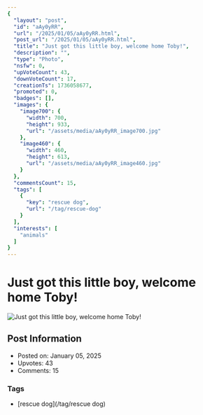```yaml
---
{
  "layout": "post",
  "id": "aAy0yRR",
  "url": "/2025/01/05/aAy0yRR.html",
  "post_url": "/2025/01/05/aAy0yRR.html",
  "title": "Just got this little boy, welcome home Toby!",
  "description": "",
  "type": "Photo",
  "nsfw": 0,
  "upVoteCount": 43,
  "downVoteCount": 17,
  "creationTs": 1736058677,
  "promoted": 0,
  "badges": [],
  "images": {
    "image700": {
      "width": 700,
      "height": 933,
      "url": "/assets/media/aAy0yRR_image700.jpg"
    },
    "image460": {
      "width": 460,
      "height": 613,
      "url": "/assets/media/aAy0yRR_image460.jpg"
    }
  },
  "commentsCount": 15,
  "tags": [
    {
      "key": "rescue dog",
      "url": "/tag/rescue-dog"
    }
  ],
  "interests": [
    "animals"
  ]
}
---
```


# Just got this little boy, welcome home Toby!

![Just got this little boy, welcome home Toby!](/assets/media/aAy0yRR_image700.jpg)

## Post Information

- Posted on: January 05, 2025
- Upvotes: 43
- Comments: 15

### Tags

- [rescue dog](/tag/rescue dog)
